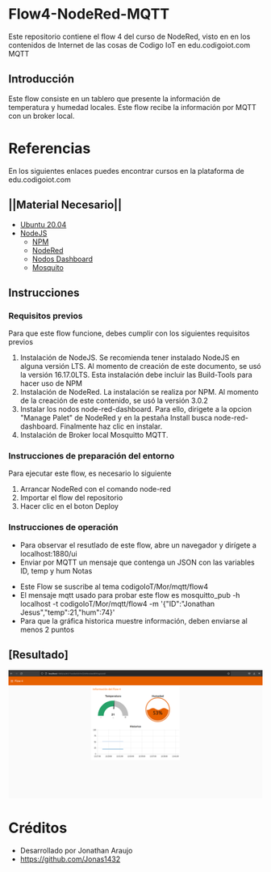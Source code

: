 # Flow4-NodeRed-MQTT

Este repositorio contiene el flow 4 del curso de NodeRed, visto en en los contenidos de Internet de las cosas de Codigo IoT en edu.codigoiot.com MQTT

## Introducción 

Este flow consiste en un tablero que presente la información de temperatura y humedad locales. Este flow recibe la información por MQTT con un broker local.

# Referencias 

En los siguientes enlaces puedes encontrar cursos en la plataforma de edu.codigoiot.com 

## ||Material Necesario||

- [Ubuntu 20.04](https://releases.ubuntu.com/20.04/)
- [NodeJS](https://nodejs.org/es/)
    - [NPM](https://www.npmjs.com/)
    - [NodeRed](https://nodered.org/docs/getting-started/local)
    - [Nodos Dashboard](https://flows.nodered.org/node/node-red-dashboard)
    - [Mosquito](https://mosquitto.org/)

##  Instrucciones

### Requisitos previos
Para que este flow funcione, debes cumplir con los siguientes requisitos previos

1. Instalación de NodeJS. Se recomienda tener instalado NodeJS en alguna versión LTS. Al momento de creación de este documento, se usó la versión 16.17.0LTS. Esta instalación debe incluir las Build-Tools para hacer uso de NPM
2. Instalación de NodeRed. La instalación se realiza por NPM. Al momento de la creación de este contenido, se usó la versión 3.0.2
3. Instalar los nodos node-red-dashboard. Para ello, dirigete a la opcion "Manage Palet" de NodeRed y en la pestaña Install busca node-red-dashboard. Finalmente haz clic en instalar.
4. Instalación de Broker local Mosquitto MQTT.

### Instrucciones de preparación del entorno
Para ejecutar este flow, es necesario lo siguiente

1. Arrancar NodeRed con el comando node-red
2. Importar el flow del repositorio
3. Hacer clic en el boton Deploy

### Instrucciones de operación

- Para observar el resutlado de este flow, abre un navegador y dirígete a localhost:1880/ui
- Enviar por MQTT un mensaje que contenga un JSON con las variables ID, temp y hum
Notas
* Este Flow se suscribe al tema codigoIoT/Mor/mqtt/flow4
* El mensaje mqtt usado para probar este flow es mosquitto_pub -h localhost -t codigoIoT/Mor/mqtt/flow4 -m '{"ID":"Jonathan Jesus","temp":21,"hum":74}'
* Para que la gráfica historica muestre información, deben enviarse al menos 2 puntos

## [Resultado]

![](https://github.com/Jonas1432/Flow4-MQTT/blob/main/Flow-4.png)

# Créditos

* Desarrollado por Jonathan Araujo
* https://github.com/Jonas1432